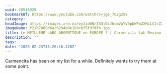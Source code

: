 ```yaml
---
uuid: 20530925
bookmarkOf: https://www.youtube.com/watch?v=jge_7C2gz9Y
category:
headImage: https://images.are.na/eyJidWNrZXQiOiJhcmVuYV9pbWFnZXMiLCJrZXkiOiIyMDUzMDkyNS9vcmlnaW5hbF9mMjFiNzAwMGQ2YWM2Mjk0YjBlMWI5Y2JmNWY5N2RmYi5qcGciLCJlZGl0cyI6eyJyZXNpemUiOnsid2lkdGgiOjEyMDAsImhlaWdodCI6MTIwMCwiZml0IjoiaW5zaWRlIiwid2l0aG91dEVubGFyZ2VtZW50Ijp0cnVlfSwid2VicCI6eyJxdWFsaXR5Ijo5MH0sImpwZWciOnsicXVhbGl0eSI6OTB9LCJyb3RhdGUiOm51bGx9fQ==?bc=0
imageName: f21b7000d6ac6294b0e1b9cbf5f97dfb.jpg
title: Le MEILLEUR LABO ARGENTIQUE en EUROPE ? | Carmencita Lab Review
description: ''
tags:
date: '2023-02-23T15:26:16.128Z'
---
```


Carmencita has been on my list for a while.
Definitely wants to try them at some point.


